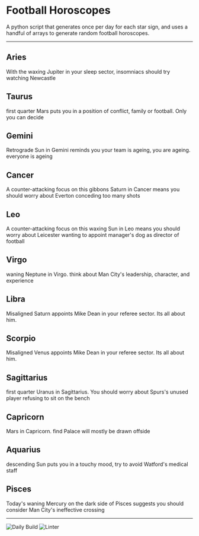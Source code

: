 # Football Horoscopes

A python script that generates once per day for each star sign, and uses a handful of arrays to generate random football horoscopes.

---

<!-- horoscopes_item starts -->
<h2>Aries</h2><p>With the waxing Jupiter in your sleep sector, insomniacs should try watching Newcastle</p><h2>Taurus</h2><p>first quarter Mars puts you in a position of conflict, family or football. Only you can decide</p><h2>Gemini</h2><p>Retrograde Sun in Gemini reminds you your team is ageing, you are ageing. everyone is ageing</p><h2>Cancer</h2><p>A counter-attacking focus on this gibbons Saturn in Cancer means you should worry about Everton conceding too many shots</p><h2>Leo</h2><p>A counter-attacking focus on this waxing Sun in Leo means you should worry about Leicester wanting to appoint manager's dog as director of football</p><h2>Virgo</h2><p>waning Neptune in Virgo. think about Man City's leadership, character, and experience</p><h2>Libra</h2><p>Misaligned Saturn appoints Mike Dean in your referee sector. Its all about him.</p><h2>Scorpio</h2><p>Misaligned Venus appoints Mike Dean in your referee sector. Its all about him.</p><h2>Sagittarius</h2><p>first quarter Uranus in Sagittarius. You should worry about Spurs's unused player refusing to sit on the bench</p><h2>Capricorn</h2><p>Mars in Capricorn. find Palace will mostly be drawn offside</p><h2>Aquarius</h2><p>descending Sun puts you in a touchy mood, try to avoid Watford's medical staff</p><h2>Pisces</h2><p>Today's waning Mercury on the dark side of Pisces suggests you should consider Man City's ineffective crossing</p>
<!-- horoscopes_item ends -->

---

![Daily Build](https://github.com/MatBenfield/horofootball.thechels.uk/workflows/Daily%20Build/badge.svg) ![Linter](https://github.com/MatBenfield/horofootball.thechels.uk/workflows/Linter/badge.svg)
